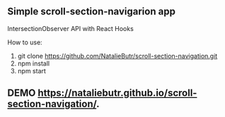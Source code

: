 ## Simple scroll-section-navigarion app 

IntersectionObserver API with React Hooks

How to use: 
1. git clone https://github.com/NatalieButr/scroll-section-navigation.git
2. npm install
3. npm start
   

## DEMO  https://nataliebutr.github.io/scroll-section-navigation/.